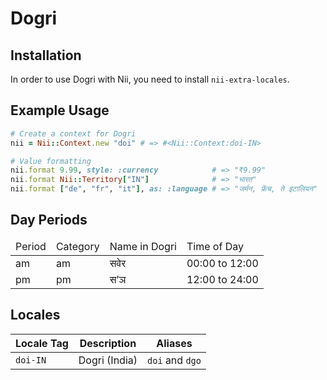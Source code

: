 <!-- This file has been generated. Source: src/docs/languages/_template.md.erb -->

# Dogri

## Installation

In order to use Dogri with Nii, you need to install `nii-extra-locales`.

## Example Usage

``` ruby
# Create a context for Dogri
nii = Nii::Context.new "doi" # => #<Nii::Context:doi-IN>

# Value formatting
nii.format 9.99, style: :currency            # => "₹9.99"
nii.format Nii::Territory["IN"]              # => "भारत"
nii.format ["de", "fr", "it"], as: :language # => "जर्मन, फ्रेंच, ते इटालियन"
```

## Day Periods


<table>
  <thead>
    <tr>
      <td>Period</td>
      <td>Category</td>
      <td>Name in Dogri</td>
      <td>Time of Day</td>
    </tr>
  </thead>
  <tbody>
    <tr>
      <td>am</td>
      <td>am</td>
      <td>सवेर</td>
      <td>00:00 to 12:00</td>
    </tr>
    <tr>
      <td>pm</td>
      <td>pm</td>
      <td>स’ञ</td>
      <td>12:00 to 24:00</td>
    </tr>
  </tbody>
</table>



## Locales

<table>
  <thead>
    <tr>
      <th>Locale Tag</th>
      <th>Description</th>
      <th>Aliases</th>
    </tr>
  </thead>
  <tbody>
    <tr>
      <td><code>doi-IN</code></td>
      <td>Dogri (India)</td>
      <td><code>doi</code> and <code>dgo</code></td>
    </tr>
  </tbody>
</table>

